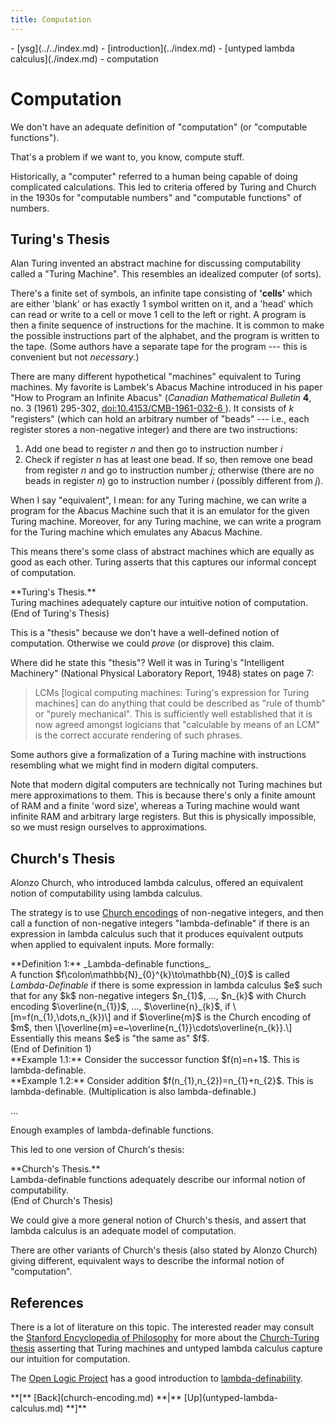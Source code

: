 ```yaml
---
title: Computation
---
```

<nav class="crumbs">
- [ysg](../../index.md)
- [introduction](../index.md)
- [untyped lambda calculus](./index.md)
- computation
</nav>

# Computation

We don't have an adequate definition of "computation" (or "computable functions").

That's a problem if we want to, you know, compute stuff.

Historically, a "computer" referred to a human being capable of doing
complicated calculations. This led to criteria offered by Turing and
Church in the 1930s for "computable numbers" and "computable
functions" of numbers.

## Turing's Thesis

Alan Turing invented an abstract machine for discussing computability
called a "Turing Machine". This resembles an idealized computer (of
sorts).

There's a finite set of symbols, an infinite tape consisting of **'cells'**
which are either 'blank' or has exactly 1 symbol written on it, and a
'head' which can read or write to a cell or move 1 cell to the left or
right. A program is then a finite sequence of instructions for the
machine. It is common to make the possible instructions part of the
alphabet, and the program is written to the tape. (Some authors have a
separate tape for the program --- this is convenient but not _necessary_.)

There are many different hypothetical "machines" equivalent to Turing
machines. My favorite is Lambek's Abacus Machine introduced in his
paper "How to Program an Infinite Abacus" (<cite>Canadian Mathematical
Bulletin</cite> **4**, no. 3 (1961) 295-302, [doi:10.4153/CMB-1961-032-6 ](https://doi.org/10.4153/CMB-1961-032-6)). It consists of $k$
"registers" (which can hold an arbitrary number of "beads" --- i.e.,
each register stores a non-negative integer) and there are two
instructions:
1. Add one bead to register $n$ and then go to instruction number $i$
2. Check if register $n$ has at least one bead. If so, then remove one
   bead from register $n$ and go to instruction number $j$; otherwise
   (there are no beads in register $n$) go to instruction number $i$
   (possibly different from $j$).

When I say "equivalent", I mean: for any Turing machine, we can write
a program for the Abacus Machine such that it is an emulator for the
given Turing machine. Moreover, for any Turing machine, we can write a
program for the Turing machine which emulates any Abacus Machine.

This means there's some class of abstract machines which are equally
as good as each other. Turing asserts that this captures our informal
concept of computation.

<div class="proclaim theorem">
**Turing's Thesis.**<br>
Turing machines adequately capture our intuitive notion of computation.
<br>(End of Turing's Thesis)
</div>

This is a "thesis" because we don't have a well-defined notion of
computation. Otherwise we could _prove_ (or disprove) this claim.

Where did he state this "thesis"? Well it was in Turing's "Intelligent
Machinery" (National Physical Laboratory Report, 1948) states on page 7:

> LCMs [logical computing machines: Turing's expression for Turing
> machines] can do anything that could be described as "rule of thumb"
> or "purely mechanical". This is sufficiently well established that
> it is now agreed amongst logicians that "calculable by means of an
> LCM" is the correct accurate rendering of such phrases.

Some authors give a formalization of a Turing machine with
instructions resembling what we might find in modern digital computers.

Note that modern digital computers are technically not Turing machines
but mere approximations to them. This is because there's only a finite
amount of RAM and a finite 'word size', whereas a Turing machine would
want infinite RAM and arbitrary large registers. But this is
physically impossible, so we must resign ourselves to approximations.

## Church's Thesis

Alonzo Church, who introduced lambda calculus, offered an equivalent
notion of computability using lambda calculus.

The strategy is to use [Church encodings](church-encoding.md) of non-negative integers, and
then call a function of non-negative integers "lambda-definable" if
there is an expression in lambda calculus such that it produces
equivalent outputs when applied to equivalent inputs. More formally:

<div class="proclaim definition">
**Definition 1:** _Lambda-definable functions_.<br>
A function $f\colon\mathbb{N}_{0}^{k}\to\mathbb{N}_{0}$
is called <dfn>Lambda-Definable</dfn> if there is some expression in
lambda calculus $e$ such that for any $k$ non-negative integers
$n_{1}$, ..., $n_{k}$ with Church encoding $\overline{n_{1}}$, ...,
$\overline{n}_{k}$, if 
\[m=f(n_{1},\dots,n_{k})\]
and if $\overline{m}$ is the Church encoding of $m$,
then 
\[\overline{m}=e~\overline{n_{1}}\cdots\overline{n_{k}}.\]
Essentially this means $e$ is "the same as" $f$.
<br>(End of Definition 1)
</div>

<div class="proclaim example">
**Example 1.1:** Consider the successor function $f(n)=n+1$. This is
lambda-definable. 
</div>

<div class="proclaim example">
**Example 1.2:** Consider addition $f(n_{1},n_{2})=n_{1}+n_{2}$. This
is lambda-definable. (Multiplication is also lambda-definable.)
</div>

...

Enough examples of lambda-definable functions.

This led to one version of Church's thesis:

<div class="proclaim theorem">
**Church's Thesis.**<br>
Lambda-definable functions adequately describe our informal notion of
computability. 
<br>(End of Church's Thesis)
</div>

We could give a more general notion of Church's thesis, and assert
that lambda calculus is an adequate model of computation.

There are other variants of Church's thesis (also stated by Alonzo
Church) giving different, equivalent ways to describe the informal
notion of "computation".

## References

There is a lot of literature on this topic. The interested reader may
consult the [Stanford Encyclopedia of Philosophy](https://plato.stanford.edu/)
for more about the 
[Church-Turing thesis](https://plato.stanford.edu/entries/church-turing/)
asserting that Turing machines and untyped lambda calculus capture our
intuition for computation.

The [Open Logic Project](https://openlogicproject.org/)
has a good introduction to [lambda-definability](https://builds.openlogicproject.org/content/lambda-calculus/lambda-definability/lambda-definability.pdf).

<footer>
**[** [Back](church-encoding.md) **|** [Up](untyped-lambda-calculus.md) **]**
</footer>
